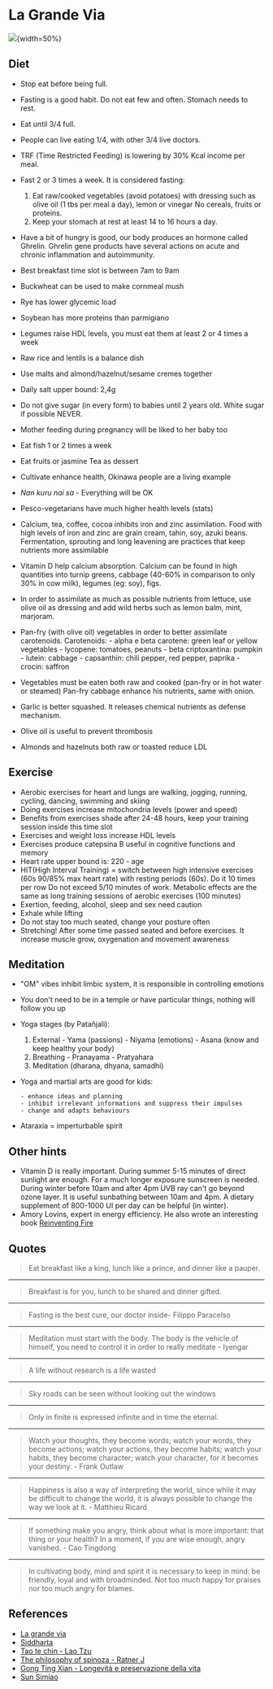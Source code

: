 # La Grande Via

![](http://www.lagrandevia.it/wp-content/uploads/2016/08/lagrandevia-berrino-fontana.jpg){width=50%}

## Diet

* Stop eat before being full.
* Fasting is a good habit. Do not eat few and often. Stomach needs to rest.
* Eat until 3/4 full.
* People can live eating 1/4, with other 3/4 live doctors.
* TRF (Time Restricted Feeding) is lowering by 30% Kcal income per meal.
* Fast 2 or 3 times a week. It is considered fasting:

    1. Eat raw/cooked vegetables (avoid potatoes) with dressing such as
       olive oil (1 tbs per meal a day), lemon or vinegar
       No cereals, fruits or proteins.
    1. Keep your stomach at rest at least 14 to 16 hours a day.

* Have a bit of hungry is good, our body produces an hormone called Ghrelin.
  Ghrelin gene products have several actions on acute and chronic inflammation
  and autoimmunity.
* Best breakfast time slot is between 7am to 9am
* Buckwheat can be used to make cornmeal mush
* Rye has lower glycemic load
* Soybean has more proteins than parmigiano
* Legumes raise HDL levels, you must eat them at least 2 or 4 times a week
* Raw rice and lentils is a balance dish
* Use malts and almond/hazelnut/sesame cremes together
* Daily salt upper bound: 2,4g
* Do not give sugar (in every form) to babies until 2 years old. White sugar if
  possible NEVER.
* Mother feeding during pregnancy will be liked to her baby too
* Eat fish 1 or 2 times a week
* Eat fruits or jasmine Tea as dessert
* Cultivate enhance health, Okinawa people are a living example
* *Nan kuru nai sa* - Everything will be OK
* Pesco-vegetarians have much higher health levels (stats)
* Calcium, tea, coffee, cocoa inhibits iron and zinc assimilation. Food with
  high levels of iron and zinc are grain cream, tahin, soy, azuki beans.
  Fermentation, sprouting and long leavening are practices that keep
  nutrients more assimilable
* Vitamin D help calcium absorption. Calcium can be found in high quantities
  into turnip greens, cabbage (40-60% in comparison to only 30% in cow milk),
  legumes (eg: soy), figs.
* In order to assimilate as much as possible nutrients from lettuce, use olive
  oil as dressing and add wild herbs such as lemon balm, mint, marjoram.
* Pan-fry (with olive oil) vegetables in order to better assimilate carotenoids.
  Carotenoids:
      - alpha e beta carotene: green leaf or yellow vegetables
      - lycopene: tomatoes, peanuts
      - beta criptoxantina: pumpkin
      - lutein: cabbage
      - capsanthin: chili pepper, red pepper, paprika
      - crocin: saffron
* Vegetables must be eaten both raw and cooked (pan-fry or in hot water or
  steamed) Pan-fry cabbage enhance his nutrients, same with onion.
* Garlic is better squashed. It releases chemical nutrients as defense mechanism.
* Olive oil is useful to prevent thrombosis
* Almonds and hazelnuts both raw or toasted reduce LDL

## Exercise

* Aerobic exercises for heart and lungs are walking, jogging, running, cycling,
  dancing, swimming and skiing
* Doing exercises increase mitochondria levels (power and speed)
* Benefits from exercises shade after 24-48 hours, keep your training session
  inside this time slot
* Exercises and weight loss increase HDL levels
* Exercises produce catepsina B useful in cognitive functions and memory
* Heart rate upper bound is: 220 - age
* HIT(High Interval Training) = switch between high intensive exercises (60s
  90/85% max heart rate) with resting periods (60s). Do it 10 times per row
  Do not exceed 5/10 minutes of work. Metabolic effects are the same as long
  training sessions of aerobic exercises (100 minutes)
* Exertion, feeding, alcohol, sleep and sex need caution
* Exhale while lifting
* Do not stay too much seated, change your posture often
* Stretching! After some time passed seated and before exercises. It increase
  muscle grow, oxygenation and movement awareness

## Meditation

* "OM" vibes inhibit limbic system, it is responsible in controlling emotions
* You don't need to be in a temple or have particular things, nothing will
  follow you up
* Yoga stages (by Patañjali):

    1. External
           - Yama (passions)
           - Niyama (emotions)
           - Asana (know and keep healthy your body)
    1. Breathing
           - Pranayama
           - Pratyahara
    1. Meditation (dharana, dhyana, samadhi)

* Yoga and martial arts are good for kids:

      - enhance ideas and planning
      - inhibit irrelevant informations and suppress their impulses
      - change and adapts behaviours

* Ataraxia = imperturbable spirit

## Other hints

* Vitamin D is really important. During summer 5-15 minutes of direct sunlight
  are enough. For a much longer exposure sunscreen is needed. During winter
  before 10am and after 4pm UVB ray can't go beyond ozone layer. It is useful
  sunbathing between 10am and 4pm. A dietary supplement of 800-1000 UI per day
  can be helpful (in winter).
* Amory Lovins, expert in energy efficiency. He also wrote an interesting book
  [Reinventing Fire](https://www.goodreads.com/book/show/12742309-reinventing-fire)

## Quotes

> Eat breakfast like a king, lunch like a prince, and dinner like a pauper.

---

> Breakfast is for you, lunch to be shared and dinner gifted.

---

> Fasting is the best cure, our doctor inside- Filippo Paracelso

---

> Meditation must start with the body. The body is the vehicle of himself, you
> need to control it in order to really meditate - Iyengar

---

> A life without research is a life wasted

---

> Sky roads can be seen without looking out the windows

---

> Only in finite is expressed infinite and in time the eternal.

---

> Watch your thoughts, they become words;
> watch your words, they become actions;
> watch your actions, they become habits;
> watch your habits, they become character;
> watch your character, for it becomes your destiny. - Frank Outlaw

---

> Happiness is also a way of interpreting the world, since while it may be
> difficult to change the world, it is always possible to change the way we look
> at it. - Matthieu Ricard

---

> If something make you angry, think about what is more important: that thing or
> your health? In a moment, if you are wise enough, angry vanished. - Cao Tingdong

---

> In cultivating body, mind and spirit it is necessary to keep in mind: be
> friendly, loyal and with broadminded. Not too much happy for praises nor too
> much angry for blames.

## References

* [La grande via](http://www.lagrandevia.it/la-grande-via/)
* [Siddharta](https://www.goodreads.com/book/show/52036.Siddhartha)
* [Tao te chin - Lao Tzu](https://www.goodreads.com/book/show/67896.Tao_Te_Ching)
* [The philosophy of spinoza - Ratner J](https://www.goodreads.com/book/show/2340397.The_Philosophy_of_Spinoza)
* [Gong Ting Xian - Longevità e preservazione della vita](https://www.amazon.com/Longevity-Life-Preservation-Chinese-MING/dp/753772606X)
* [Sun Simiao](https://en.wikipedia.org/wiki/Sun_Simiao)
